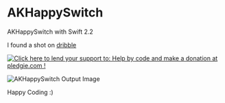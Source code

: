 # AKHappySwitch

AKHappySwitch with Swift 2.2

I found a shot on <a href='https://dribbble.com/shots/2619401-Smiler'>dribble</a>

<a href='https://pledgie.com/campaigns/31006'><img alt='Click here to lend your support to: Help by code and make a donation at pledgie.com !' src='https://pledgie.com/campaigns/31006.png?skin_name=chrome' border='0' ></a>

![AKHappySwitch Output Image](https://github.com/ashishkakkad8/AKHappySwitch/blob/master/AKHappySwitch/Resources/AKHappySwitchSceenshot.gif)

Happy Coding :)
